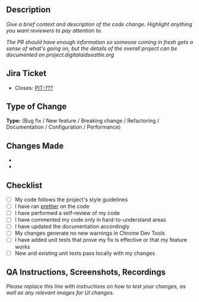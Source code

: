 ## Description

_Give a brief context and description of the code change. Highlight anything you want reviewers to pay attention to._

_The PR should have enough information so someone coming in fresh gets a sense of what's going on, but the details of the overall project can be documented on project.digitalaidseattle.org_

## Jira Ticket
- Closes: [PIT-???](https://das-ph-inventory-tracker.atlassian.net/browse/PIT-???)

## Type of Change
<!-- Select the relevant option(s) by putting an 'x' in the brackets -->
**Type:** (Bug fix / New feature / Breaking change / Refactoring / Documentation / Configuration / Performance)

## Changes Made
<!-- List the key changes made in this PR -->
- 
- 

## Checklist
<!-- Ensure all items are completed before requesting review -->
- [ ] My code follows the project's style guidelines
- [ ] I have ran [prettier](https://github.com/digitalaidseattle/plymouth-housing#code-formatting) on the code
- [ ] I have performed a self-review of my code
- [ ] I have commented my code only in hard-to-understand areas
- [ ] I have updated the documentation accordingly
- [ ] My changes generate no new warnings in Chrome Dev Tools
- [ ] I have added unit tests that prove my fix is effective or that my feature works
- [ ] New and existing unit tests pass locally with my changes

## QA Instructions, Screenshots, Recordings

_Please replace this line with instructions on how to test your changes, as well as any relevant images for UI changes._


